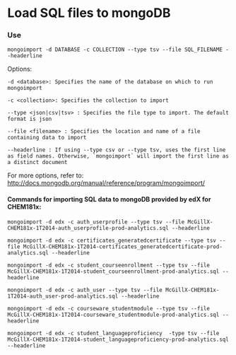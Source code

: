 # Load SQL files to mongoDB

### Use

```
mongoimport -d DATABASE -c COLLECTION --type tsv --file SQL_FILENAME --headerline
```
Options:

    -d <database>: Specifies the name of the database on which to run mongoimport

    -c <collection>: Specifies the collection to import

    --type <json|csv|tsv> : Specifies the file type to import. The default format is json

    --file <filename> : Specifies the location and name of a file containing data to import

    --headerline : If using --type csv or --type tsv, uses the first line as field names. Otherwise, `mongoimport` will import the first line as a distinct document
    
For more options, refer to: <http://docs.mongodb.org/manual/reference/program/mongoimport/>

#### Commands for importing SQL data to mongoDB provided by edX for CHEM181x:

```
mongoimport -d edx -c auth_userprofile --type tsv --file McGillX-CHEM181x-1T2014-auth_userprofile-prod-analytics.sql --headerline

mongoimport -d edx -c certificates_generatedcertificate --type tsv --file McGillX-CHEM181x-1T2014-certificates_generatedcertificate-prod-analytics.sql --headerline

mongoimport -d edx -c student_courseenrollment --type tsv --file McGillX-CHEM181x-1T2014-student_courseenrollment-prod-analytics.sql --headerline

mongoimport -d edx -c auth_user --type tsv --file McGillX-CHEM181x-1T2014-auth_user-prod-analytics.sql --headerline

mongoimport -d edx -c courseware_studentmodule --type tsv --file McGillX-CHEM181x-1T2014-courseware_studentmodule-prod-analytics.sql --headerline

mongoimport -d edx -c student_languageproficiency  -type tsv --file McGillX-CHEM181x-1T2014-student_languageproficiency-prod-analytics.sql --headerline

```

